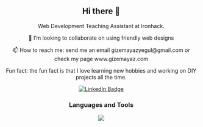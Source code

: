 
<div id="header" align="center">
  <h2>Hi there 👋</h2>
<!-- <img src="https://github.com/gizemayegul/gizemayegul/blob/main/gizmo.gif" width="500" height="500" />
 -->
</div>


<div align="center">

  <p> Web Development Teaching Assistant at Ironhack.</p>
  <p> 👯 I’m looking to collaborate on using friendly web designs</p>
  <p> 📫 How to reach me: send me an email gizemayazyegul@gmail.com or check my page www.gizemayaz.com </p>
  <p> Fun fact: the fun fact is that I love learning new hobbies and working on DIY projects all the time.</p>

  <div id="badges">
  <a href="https://www.linkedin.com/in/gayazyegul/">
    <img src="https://img.shields.io/badge/LinkedIn-blue?style=for-the-badge&logo=linkedin&logoColor=white" alt="LinkedIn Badge"/>
  </a>
</div>
</div>



</div>



<div align="center">
  <h3>Languages and Tools</h3>
  <img src="https://skillicons.dev/icons?i=js,html,css,react,bootstrap,express,git,github,mongodb,nodejs,typescript,vite,vscode,"/>
</div>



